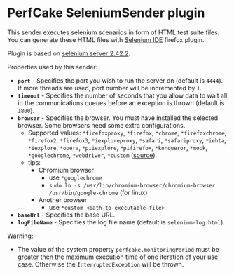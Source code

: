 PerfCake SeleniumSender plugin
==============================

This sender executes selenium scenarios in form of HTML test suite files. You can generate these HTML files with [Selenium IDE](http://docs.seleniumhq.org/projects/ide/) firefox plugin.

Plugin is based on [selenium server 2.42.2](https://github.com/SeleniumHQ/selenium/tree/selenium-2.42.2/java/server).

Properties used by this sender:

- **`port`** - Specifies the port you wish to run the server on (default is `4444`). If more threads are used, port number will be incremented by `1`.
- **`timeout`** - Specifies the number of seconds that you allow data to wait all in the communications queues before an exception is thrown (default is `1800`).
- **`browser`** - Specifies the browser. You must have installed the selected browser. Some browsers need some extra configurations.
	- Supported values: `*firefoxproxy`, `*firefox`, `*chrome`, `*firefoxchrome`, `*firefox2`, `*firefox3`, `*iexploreproxy`, `*safari`, `*safariproxy`, `*iehta`, `*iexplore`, `*opera`, `*piiexplore`, `*pifirefox`, `*konqueror`, `*mock`, `*googlechrome`, `*webdriver`, `*custom` ([source](https://github.com/SeleniumHQ/selenium/blob/selenium-2.42.2/java/server/src/org/openqa/selenium/server/browserlaunchers/BrowserLauncherFactory.java#L50)).
	- tips:
		- Chromium browser
			- use `*googlechrome`
			- `sudo ln -s /usr/lib/chromium-browser/chromium-browser /usr/bin/google-chrome` (for linux)
		- Another browser
			- use `*custom <path-to-executable-file>`
- **`baseUrl`** - Specifies the base URL.
- **`logFileName`** - Specifies the log file name (default is `selenium-log.html`).

Warning:

- The value of the system property `perfcake.monitoringPeriod` must be greater then the maximum execution time of one iteration of your use case. Otherwise the `InterruptedException` will be thrown.



